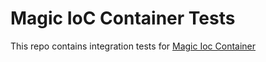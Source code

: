 # Magic IoC Container Tests

This repo contains integration tests for [Magic Ioc Container](https://github.com/Cyecize/Magic-IoC-Container)